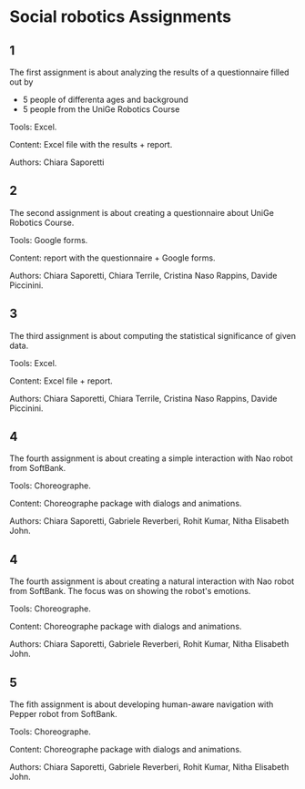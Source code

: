 # Social robotics Assignments
## 1
The first assignment is about analyzing the results of a questionnaire filled out by 
- 5 people of differenta ages and background
- 5 people from the UniGe Robotics Course

Tools: Excel.

Content: Excel file with the results + report.

Authors: Chiara Saporetti

## 2 
The second assignment is about creating a questionnaire about UniGe Robotics Course.

Tools: Google forms.

Content: report with the questionnaire + Google forms.

Authors: Chiara Saporetti, Chiara Terrile, Cristina Naso Rappins, Davide Piccinini.

## 3 
The third assignment is about computing the statistical significance of given data.

Tools: Excel.

Content: Excel file + report.

Authors: Chiara Saporetti, Chiara Terrile, Cristina Naso Rappins, Davide Piccinini.

## 4
The fourth assignment is about creating a simple interaction with Nao robot from SoftBank. 

Tools: Choreographe.

Content: Choreographe package with dialogs and animations.

Authors: Chiara Saporetti, Gabriele Reverberi, Rohit Kumar, Nitha Elisabeth John.

## 4
The fourth assignment is about creating a natural interaction with Nao robot from SoftBank. The focus was on showing the robot's emotions.

Tools: Choreographe.

Content: Choreographe package with dialogs and animations.

Authors: Chiara Saporetti, Gabriele Reverberi, Rohit Kumar, Nitha Elisabeth John.


## 5
The fith assignment is about developing human-aware navigation with Pepper robot from SoftBank. 

Tools: Choreographe.

Content: Choreographe package with dialogs and animations.

Authors: Chiara Saporetti, Gabriele Reverberi, Rohit Kumar, Nitha Elisabeth John.
